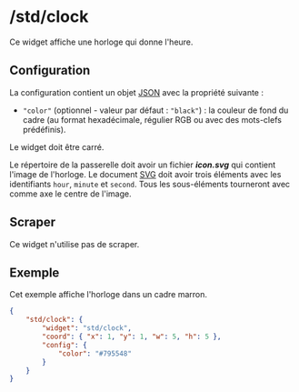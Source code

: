 # /std/clock

Ce widget affiche une horloge qui donne l'heure.

## Configuration

La configuration contient un objet
[JSON](http://www.json.org "JavaScript Object Notation") avec la propriété
suivante :

- `"color"` (optionnel - valeur par défaut : `"black"`) : la couleur de fond du
  cadre (au format hexadécimale, régulier RGB ou avec des mots-clefs
  prédéfinis).

Le widget doit être carré.

Le répertoire de la passerelle doit avoir un fichier ***icon.svg*** qui contient
l'image de l'horloge. Le document [SVG](//www.w3.org/Graphics/SVG/) doit avoir
trois éléments avec les identifiants `hour`, `minute` et `second`. Tous les
sous-éléments tourneront avec comme axe le centre de l'image.

## Scraper

Ce widget n'utilise pas de scraper.

## Exemple

Cet exemple affiche l'horloge dans un cadre marron.

```JSON
{
    "std/clock": {
        "widget": "std/clock",
        "coord": { "x": 1, "y": 1, "w": 5, "h": 5 },
        "config": {
            "color": "#795548"
        }
    }
}
```
